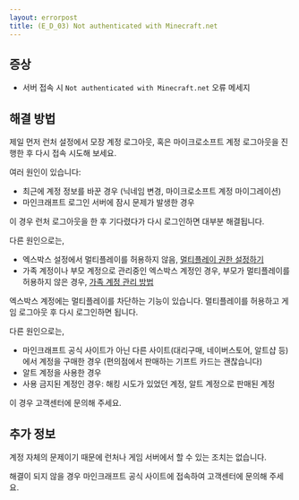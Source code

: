 ```yaml
---
layout: errorpost
title: (E_D_03) Not authenticated with Minecraft.net
---
```


## 증상

- 서버 접속 시 `Not authenticated with Minecraft.net` 오류 메세지

## 해결 방법

제일 먼저 런처 설정에서 모장 계정 로그아웃, 혹은 마이크로소프트 계정 로그아웃을 진행한 후 다시 접속 시도해 보세요. 

여러 원인이 있습니다: 

- 최근에 계정 정보를 바꾼 경우 (닉네임 변경, 마이크로소프트 계정 마이그레이션)
- 마인크래프트 로그인 서버에 잠시 문제가 발생한 경우

이 경우 런처 로그아웃을 한 후 기다렸다가 다시 로그인하면 대부분 해결됩니다.  

다른 원인으로는,

- 엑스박스 설정에서 멀티플레이를 허용하지 않음, [멀티플레이 권한 설정하기](https://account.xbox.com/ko-kr/settings?activetab=main:privilegetab) 
- 가족 계정이나 부모 계정으로 관리중인 엑스박스 계정인 경우, 부모가 멀티플레이를 허용하지 않은 경우, [가족 계정 관리 방법](https://support.xbox.com/ko-KR/help/family-online-safety/online-safety/manage-a-members-safety-settings-to-access-minecraft-features)

엑스박스 계정에는 멀티플레이를 차단하는 기능이 있습니다. 멀티플레이를 허용하고 게임 로그아웃 후 다시 로그인하면 됩니다. 

다른 원인으로는, 

- 마인크래프트 공식 사이트가 아닌 다른 사이트(대리구매, 네이버스토어, 알트샵 등)에서 계정을 구매한 경우 (편의점에서 판매하는 기프트 카드는 괜찮습니다)
- 알트 계정을 사용한 경우
- 사용 금지된 계정인 경우: 해킹 시도가 있었던 계정, 알트 계정으로 판매된 계정

이 경우 고객센터에 문의해 주세요.

## 추가 정보

계정 자체의 문제이기 때문에 런처나 게임 서버에서 할 수 있는 조치는 없습니다. 

해결이 되지 않을 경우 마인크래프트 공식 사이트에 접속하여 고객센터에 문의해 주세요. 
